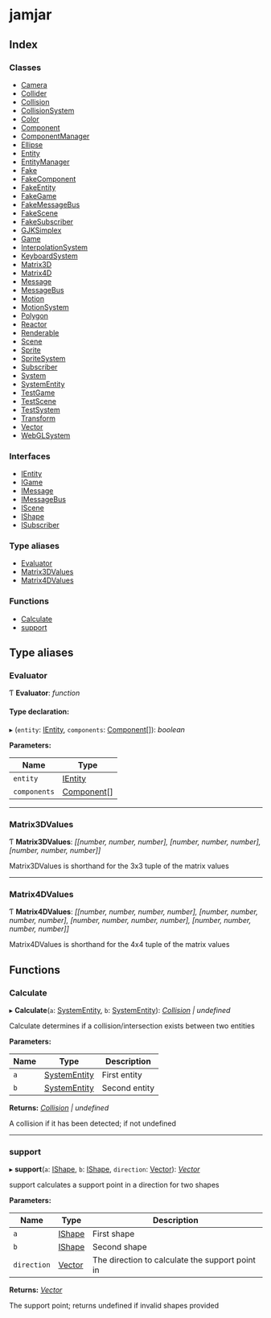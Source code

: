 
# jamjar

## Index

### Classes

* [Camera](classes/camera.md)
* [Collider](classes/collider.md)
* [Collision](classes/collision.md)
* [CollisionSystem](classes/collisionsystem.md)
* [Color](classes/color.md)
* [Component](classes/component.md)
* [ComponentManager](classes/componentmanager.md)
* [Ellipse](classes/ellipse.md)
* [Entity](classes/entity.md)
* [EntityManager](classes/entitymanager.md)
* [Fake](classes/fake.md)
* [FakeComponent](classes/fakecomponent.md)
* [FakeEntity](classes/fakeentity.md)
* [FakeGame](classes/fakegame.md)
* [FakeMessageBus](classes/fakemessagebus.md)
* [FakeScene](classes/fakescene.md)
* [FakeSubscriber](classes/fakesubscriber.md)
* [GJKSimplex](classes/gjksimplex.md)
* [Game](classes/game.md)
* [InterpolationSystem](classes/interpolationsystem.md)
* [KeyboardSystem](classes/keyboardsystem.md)
* [Matrix3D](classes/matrix3d.md)
* [Matrix4D](classes/matrix4d.md)
* [Message](classes/message.md)
* [MessageBus](classes/messagebus.md)
* [Motion](classes/motion.md)
* [MotionSystem](classes/motionsystem.md)
* [Polygon](classes/polygon.md)
* [Reactor](classes/reactor.md)
* [Renderable](classes/renderable.md)
* [Scene](classes/scene.md)
* [Sprite](classes/sprite.md)
* [SpriteSystem](classes/spritesystem.md)
* [Subscriber](classes/subscriber.md)
* [System](classes/system.md)
* [SystemEntity](classes/systementity.md)
* [TestGame](classes/testgame.md)
* [TestScene](classes/testscene.md)
* [TestSystem](classes/testsystem.md)
* [Transform](classes/transform.md)
* [Vector](classes/vector.md)
* [WebGLSystem](classes/webglsystem.md)

### Interfaces

* [IEntity](interfaces/ientity.md)
* [IGame](interfaces/igame.md)
* [IMessage](interfaces/imessage.md)
* [IMessageBus](interfaces/imessagebus.md)
* [IScene](interfaces/iscene.md)
* [IShape](interfaces/ishape.md)
* [ISubscriber](interfaces/isubscriber.md)

### Type aliases

* [Evaluator](README.md#evaluator)
* [Matrix3DValues](README.md#matrix3dvalues)
* [Matrix4DValues](README.md#matrix4dvalues)

### Functions

* [Calculate](README.md#calculate)
* [support](README.md#support)

## Type aliases

###  Evaluator

Ƭ **Evaluator**: *function*

#### Type declaration:

▸ (`entity`: [IEntity](interfaces/ientity.md), `components`: [Component](classes/component.md)[]): *boolean*

**Parameters:**

Name | Type |
------ | ------ |
`entity` | [IEntity](interfaces/ientity.md) |
`components` | [Component](classes/component.md)[] |

___

###  Matrix3DValues

Ƭ **Matrix3DValues**: *[[number, number, number], [number, number, number], [number, number, number]]*

Matrix3DValues is shorthand for the 3x3 tuple of the matrix values

___

###  Matrix4DValues

Ƭ **Matrix4DValues**: *[[number, number, number, number], [number, number, number, number], [number, number, number, number], [number, number, number, number]]*

Matrix4DValues is shorthand for the 4x4 tuple of the matrix values

## Functions

###  Calculate

▸ **Calculate**(`a`: [SystemEntity](classes/systementity.md), `b`: [SystemEntity](classes/systementity.md)): *[Collision](classes/collision.md) | undefined*

Calculate determines if a collision/intersection exists between two entities

**Parameters:**

Name | Type | Description |
------ | ------ | ------ |
`a` | [SystemEntity](classes/systementity.md) | First entity |
`b` | [SystemEntity](classes/systementity.md) | Second entity |

**Returns:** *[Collision](classes/collision.md) | undefined*

A collision if it has been detected; if not undefined

___

###  support

▸ **support**(`a`: [IShape](interfaces/ishape.md), `b`: [IShape](interfaces/ishape.md), `direction`: [Vector](classes/vector.md)): *[Vector](classes/vector.md)*

support calculates a support point in a direction for two shapes

**Parameters:**

Name | Type | Description |
------ | ------ | ------ |
`a` | [IShape](interfaces/ishape.md) | First shape |
`b` | [IShape](interfaces/ishape.md) | Second shape |
`direction` | [Vector](classes/vector.md) | The direction to calculate the support point in |

**Returns:** *[Vector](classes/vector.md)*

The support point; returns undefined if invalid shapes provided
